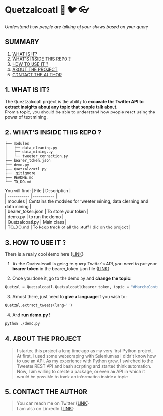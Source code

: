 # Quetzalcoatl :snake: :bird: :eyeglasses:
*Understand how people are talking of your shows based on your query*

## SUMMARY
1. [WHAT IS IT?](#whatisit)
2. [WHAT'S INSIDE THIS REPO ?](#whatinsiiderepo)
3. [HOW TO USE IT ?](#howtouseit)
4. [ABOUT THE PROJECT](#abouttheproject)
5. [CONTACT THE AUTHOR](#contactauthor)

## <a name="whatisit"></a> 1. WHAT IS IT? 
The Queztzalcoatl project is the ability to **excavate the Twitter API to extract insights about any topic that people talk about**.  
From a topic, you should be able to understand how people react using the power of text mining.

## <a name="whatinsiiderepo"></a> 2. WHAT'S INSIDE THIS REPO ?
```
├── modules  
│   ├── data_cleaning.py  
│   ├── data_mining.py  
│   └── tweeter_connection.py  
├── bearer_token.json  
├── demo.py  
├── Quetzalcoatl.py  
├── .gitignore  
├── README.md  
└── TO_DO.md  
```


You will find:
| File | Description |  
| ----------- | ----------- |  
| modules | Contains the modules for tweeter mining, data cleaning and data mining |  
| bearer_token.json | To store your token |   
| demo.py | to run the demo  |   
| Quetzalcoatl.py | Main class |   
| TO_DO.md | To keep track of all the stuff I did on the project |   


## <a name="howtouseit"></a> 3. HOW TO USE IT ?
There is a really cool demo here {[LINK](demo.py)}  

1. As the Quetzalcoatl is going to query Twitter's API, you need to put your **bearer token** in the bearer_token.json file {[LINK](bearer_token.json)}  

2. Once you done it, go to the demo.py and **change the topic**:
``` python
Quetzal = Quetzalcoatl.Quetzalcoatl(bearer_token, topic = "#MarcheContreLaVieChere")
```
3. Almost there, just need to **give a language** if you wish to:
``` python
Quetzal.extract_tweets(lang='')
```
4. And **run demo.py** !  
``` bash
python ./demo.py
```

## <a name="abouttheproject"></a> 4. ABOUT THE PROJECT
> I started this project a long time ago as my very first Python project. At first, I used some webscraping with Selenium as I didn't know how to use an API. As my experience with Python grew, I switched to the Tweeter REST API and bash scripting and started think automation. Now, I am willing to create a package, or even an API in which it would be possible to track an information inside a topic.

## <a name="contactauthor"></a> 5. CONTACT THE AUTHOR
> You can reach me on Twitter {[LINK](https://twitter.com/BeguinKyllian)}  
> I am also on LinkedIn {[LINK](https://www.linkedin.com/in/kyllian-b%C3%A9guin-733bbb150/)}
